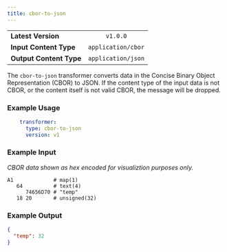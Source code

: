 ```yaml
---
title: cbor-to-json
---
```


|   |   |
|---|:---:|
|__Latest Version__| `v1.0.0` |
|__Input Content Type__| `application/cbor` |
|__Output Content Type__| `application/json` |

The `cbor-to-json` transformer converts data in the Concise Binary Object
Representation (CBOR) to JSON. If the content type of the input data is not
CBOR, or the content itself is not valid CBOR, the message will be dropped.

### Example Usage

```yaml
    transformer:
      type: cbor-to-json
      version: v1
```

### Example Input

_CBOR data shown as hex encoded for visualiztion purposes only._

```
A1             # map(1)
   64          # text(4)
      74656D70 # "temp"
   18 20       # unsigned(32)
```

### Example Output

```json
{
  "temp": 32
}
```
